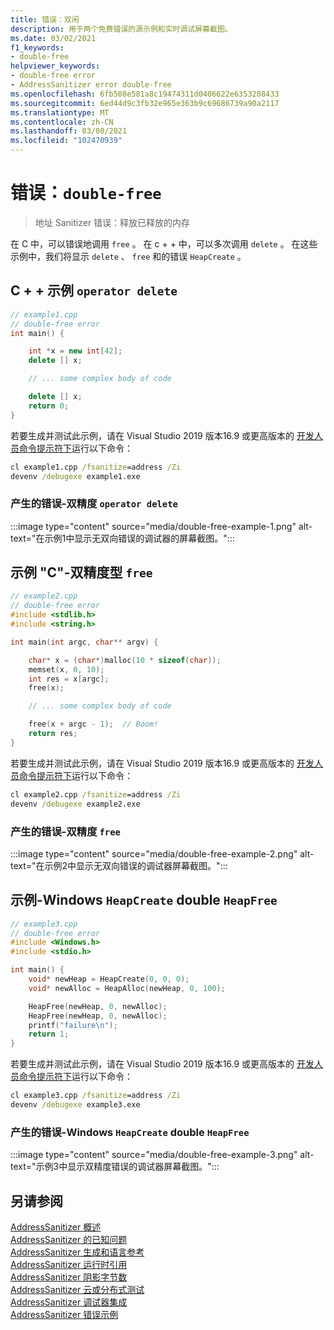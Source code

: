 ```yaml
---
title: 错误：双闲
description: 用于两个免费错误的源示例和实时调试屏幕截图。
ms.date: 03/02/2021
f1_keywords:
- double-free
helpviewer_keywords:
- double-free error
- AddressSanitizer error double-free
ms.openlocfilehash: 6fb508e581a8c19474311d0406622e6353208433
ms.sourcegitcommit: 6ed44d9c3fb32e965e363b9c69686739a90a2117
ms.translationtype: MT
ms.contentlocale: zh-CN
ms.lasthandoff: 03/08/2021
ms.locfileid: "102470939"
---
```

# <a name="error-double-free"></a>错误：`double-free`

> 地址 Sanitizer 错误：释放已释放的内存

在 C 中，可以错误地调用 `free` 。 在 c + + 中，可以多次调用 `delete` 。 在这些示例中，我们将显示 `delete` 、 `free` 和的错误 `HeapCreate` 。

## <a name="example-c---double-operator-delete"></a>C + + 示例 `operator delete`

```cpp
// example1.cpp
// double-free error
int main() {

    int *x = new int[42];
    delete [] x;

    // ... some complex body of code

    delete [] x;
    return 0;
}
```

若要生成并测试此示例，请在 Visual Studio 2019 版本16.9 或更高版本的 [开发人员命令提示符下](../build/building-on-the-command-line.md#developer_command_prompt_shortcuts)运行以下命令：

```cmd
cl example1.cpp /fsanitize=address /Zi
devenv /debugexe example1.exe
```

### <a name="resulting-error---double-operator-delete"></a>产生的错误-双精度 `operator delete`

:::image type="content" source="media/double-free-example-1.png" alt-text="在示例1中显示无双向错误的调试器的屏幕截图。":::

## <a name="example-c---double-free"></a>示例 "C"-双精度型 `free`

```cpp
// example2.cpp
// double-free error
#include <stdlib.h>
#include <string.h>

int main(int argc, char** argv) {

    char* x = (char*)malloc(10 * sizeof(char));
    memset(x, 0, 10);
    int res = x[argc];
    free(x);

    // ... some complex body of code

    free(x + argc - 1);  // Boom!
    return res;
}
```

若要生成并测试此示例，请在 Visual Studio 2019 版本16.9 或更高版本的 [开发人员命令提示符下](../build/building-on-the-command-line.md#developer_command_prompt_shortcuts)运行以下命令：

```cmd
cl example2.cpp /fsanitize=address /Zi
devenv /debugexe example2.exe
```

### <a name="resulting-error---double-free"></a>产生的错误-双精度 `free`

:::image type="content" source="media/double-free-example-2.png" alt-text="在示例2中显示无双向错误的调试器屏幕截图。":::

## <a name="example---windows-heapcreate-double-heapfree"></a>示例-Windows `HeapCreate` double `HeapFree`

```cpp
// example3.cpp
// double-free error
#include <Windows.h>
#include <stdio.h>

int main() {
    void* newHeap = HeapCreate(0, 0, 0);
    void* newAlloc = HeapAlloc(newHeap, 0, 100);

    HeapFree(newHeap, 0, newAlloc);
    HeapFree(newHeap, 0, newAlloc);
    printf("failure\n");
    return 1;
}
```

若要生成并测试此示例，请在 Visual Studio 2019 版本16.9 或更高版本的 [开发人员命令提示符下](../build/building-on-the-command-line.md#developer_command_prompt_shortcuts)运行以下命令：

```cmd
cl example3.cpp /fsanitize=address /Zi
devenv /debugexe example3.exe
```

### <a name="resulting-error---windows-heapcreate-double-heapfree"></a>产生的错误-Windows `HeapCreate` double `HeapFree`

:::image type="content" source="media/double-free-example-3.png" alt-text="示例3中显示双精度错误的调试器屏幕截图。":::

## <a name="see-also"></a>另请参阅

[AddressSanitizer 概述](./asan.md)\
[AddressSanitizer 的已知问题](./asan-known-issues.md)\
[AddressSanitizer 生成和语言参考](./asan-building.md)\
[AddressSanitizer 运行时引用](./asan-runtime.md)\
[AddressSanitizer 阴影字节数](./asan-shadow-bytes.md)\
[AddressSanitizer 云或分布式测试](./asan-offline-crash-dumps.md)\
[AddressSanitizer 调试器集成](./asan-debugger-integration.md)\
[AddressSanitizer 错误示例](./asan-error-examples.md)
